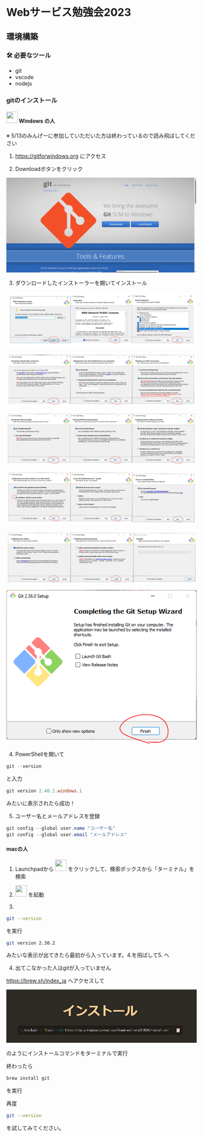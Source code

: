 # Webサービス勉強会2023

## 環境構築

### 🛠️ 必要なツール

- git
- vscode
- nodejs

### gitのインストール

#### <img src="https://upload.wikimedia.org/wikipedia/commons/thumb/8/87/Windows_logo_-_2021.svg/768px-Windows_logo_-_2021.svg.png" height="30" width="30"> Windows の人

※ 5/13のみんげーに参加していただいた方は終わっているので読み飛ばしてください

1. <https://gitforwindows.org> にアクセス

2. Downloadボタンをクリック

![](../resources/2023-05-14_12h52_49.png)

3. ダウンロードしたインストーラーを開いてインストール

![](../resources/2023-05-14_12h58_44.png)

![](../resources/2023-05-14_12h58_58.png)

![](../resources/2023-05-14_12h59_07.png)

![](../resources/2023-05-14_12h59_17.png)

![](../resources/2023-05-14_12h59_26.png)

![](../resources/gitfinish.png)

4. PowerShellを開いて

```powershell
git --version
```

と入力

```powershell
git version 2.40.1.windows.1
```

みたいに表示されたら成功！

5. ユーザー名とメールアドレスを登録

```powershell
git config --global user.name "ユーザー名"
git config --global user.email "メールアドレス"
```

#### macの人

1. Launchpadから <img src="https://help.apple.com/assets/63D8162D4F5E9E311D0CFA28/63D816334F5E9E311D0CFA30/ja_JP/a1f94c9ca0de21571b88a8bf9aef36b8.png" alt="" height="30" width="30"> をクリックして、検索ボックスから「ターミナル」を検索

2. <img src="https://help.apple.com/assets/63D8162D4F5E9E311D0CFA28/63D816334F5E9E311D0CFA30/ja_JP/20f5edbfdfa0bd8ad4c4c6452e5b6761.png" alt="" height="30" width="30"> を起動

3. 

```zsh
git --version
```

を実行

```zsh
git version 2.30.2
```

みたいな表示が出てきたら最初から入っています。4.を飛ばして5. へ

4. 出てこなかった人はgitが入っていません

<https://brew.sh/index_ja> へアクセスして

![](../resources/2023-05-14_13h17_53.png)

のようにインストールコマンドをターミナルで実行

終わったら

```zsh
brew install git
```

を実行

再度

```zsh
git --version
```

を試してみてください。

